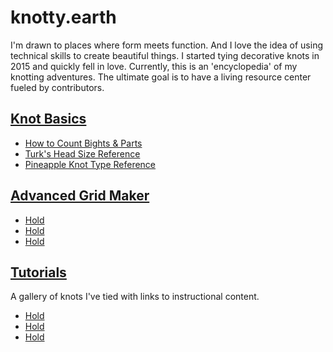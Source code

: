 # knotty.earth

I'm drawn to places where form meets function. And I love the idea of using technical skills to create beautiful things. I started tying decorative knots in 2015 and quickly fell in love. Currently, this is an 'encyclopedia' of my knotting adventures. The ultimate goal is to have a living resource center fueled by contributors. 

## [Knot Basics](./basics/README.md)

* [How to Count Bights & Parts](./basics/count-bights-parts.md)
* [Turk's Head Size Reference](./basics/tk-size-reference.md) 
* [Pineapple Knot Type Reference](./basics/pineapple-type-reference.md)

## [Advanced Grid Maker](./agm/README.md)

* [Hold]()
* [Hold]() 
* [Hold]()

## [Tutorials](./tutorials/README.md)

A gallery of knots I've tied with links to instructional content. 

* [Hold]()
* [Hold]() 
* [Hold]()

